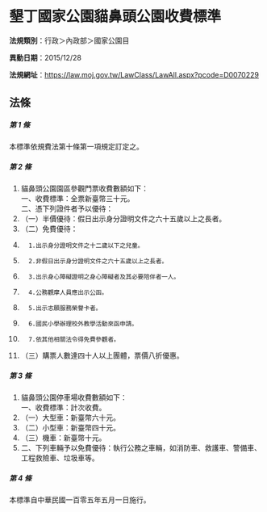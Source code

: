 # 墾丁國家公園貓鼻頭公園收費標準

**法規類別**：行政＞內政部＞國家公園目

**異動日期**：2015/12/28  

**法規網址**：https://law.moj.gov.tw/LawClass/LawAll.aspx?pcode=D0070229





## 法條
##### 第 1 條
本標準依規費法第十條第一項規定訂定之。

##### 第 2 條
1. 貓鼻頭公園園區參觀門票收費數額如下：  
一、收費標準：全票新臺幣三十元。  
二、憑下列證件者予以優待：
1. （一）半價優待：假日出示身分證明文件之六十五歲以上之長者。
1. （二）免費優待：
1.       1.出示身分證明文件之十二歲以下之兒童。
1.       2.非假日出示身分證明文件之六十五歲以上之長者。
1.       3.出示身心障礙證明之身心障礙者及其必要陪伴者一人。
1.       4.公務觀摩人員應出示公函。
1.       5.出示志願服務榮譽卡者。
1.       6.國民小學辦理校外教學活動來函申請。
1.       7.依其他相關法令得免費參觀者。
1. （三）購票人數達四十人以上團體，票價八折優惠。

##### 第 3 條
1. 貓鼻頭公園停車場收費數額如下：  
一、收費標準：計次收費。
1. （一）大型車：新臺幣六十元。
1. （二）小型車：新臺幣四十元。
1. （三）機車：新臺幣十元。
1. 二、下列車輛予以免費優待：執行公務之車輛，如消防車、救護車、警備車、工程救險車、垃圾車等。

##### 第 4 條
本標準自中華民國一百零五年五月一日施行。


